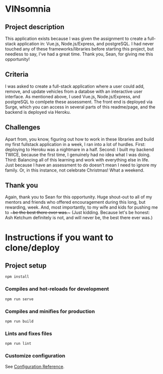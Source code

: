 
# VINsomnia

## Project description

This application exists because I was given the assignment to create a full-stack application in: Vue.js, Node.js/Express, and postgreSQL. I had never touched any of these frameworks/libraries before starting this project, but needless to say, I've had a great time. Thank you, Sean, for giving me this opportunity!

## Criteria

I was asked to create a full-stack application where a user could add, remove, and update vehicles from a databse with an interactive user interface. As mentioned above, I used Vue.js, Node.js/Express, and postgreSQL to comlpete these assessment. The front end is deployed via Surge, which you can access in several parts of this readme/page, and the backend is deployed via Heroku.

## Challenges

Apart from, you know, figuring out how to work in these libraries and build my first fullstack application in a week, I ran into a lot of hurdles. First: deploying to Heroku was a nightmare in a half. Second: I built my backend TWICE, because the first time, I genuinely had no idea what I was doing. Third: Balancing all of this learning and work with everything else in life. Just because I have an assessment to do doesn't mean I need to ignore my family. Or, in this instance, not celebrate Christmas! What a weekend.

## Thank you

Again, thank you to Sean for this opportunity. Huge shout-out to all of my mentors and friends who offered encouragement during this long, but rewarding, week. And, most importantly, to my wife and kids for pushing me to ~~~be the best there ever was.~~~ (Just kidding. Because let's be honest: Ash Ketchum definitely is not, and will never be, the best there ever was.)


# Instructions if you want to clone/deploy

## Project setup
```
npm install
```

### Compiles and hot-reloads for development
```
npm run serve
```

### Compiles and minifies for production
```
npm run build
```

### Lints and fixes files
```
npm run lint
```

### Customize configuration
See [Configuration Reference](https://cli.vuejs.org/config/).
